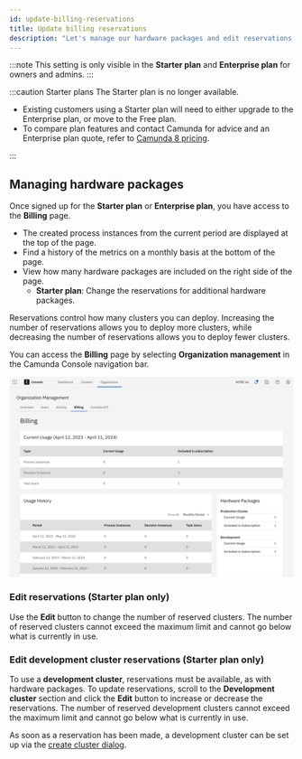 ```yaml
---
id: update-billing-reservations
title: Update billing reservations
description: "Let's manage our hardware packages and edit reservations."
---
```


:::note
This setting is only visible in the **Starter plan** and **Enterprise plan** for owners and admins.
:::

:::caution Starter plans
The Starter plan is no longer available.

- Existing customers using a Starter plan will need to either upgrade to the Enterprise plan, or move to the Free plan.
- To compare plan features and contact Camunda for advice and an Enterprise plan quote, refer to [Camunda 8 pricing](https://camunda.com/pricing/?utm_source=docs.camunda.io&utm_medium=referral).

:::

## Managing hardware packages

Once signed up for the **Starter plan** or **Enterprise plan**, you have access to the **Billing** page.

- The created process instances from the current period are displayed at the top of the page.
- Find a history of the metrics on a monthly basis at the bottom of the page.
- View how many hardware packages are included on the right side of the page.
  - **Starter plan**: Change the reservations for additional hardware packages.

Reservations control how many clusters you can deploy. Increasing the number of reservations allows you to deploy more clusters, while decreasing the number of reservations allows you to deploy fewer clusters.

You can access the **Billing** page by selecting **Organization management** in the Camunda Console navigation bar.

![billing-overview](./img/billing-overview.png)

### Edit reservations (Starter plan only)

Use the **Edit** button to change the number of reserved clusters. The number of reserved clusters cannot exceed the maximum limit and cannot go below what is currently in use.

### Edit development cluster reservations (Starter plan only)

To use a **development cluster**, reservations must be available, as with hardware packages. To update reservations, scroll to the **Development cluster** section and click the **Edit** button to increase or decrease the reservations. The number of reserved development clusters cannot exceed the maximum limit and cannot go below what is currently in use.

As soon as a reservation has been made, a development cluster can be set up via the [create cluster dialog](../manage-clusters/create-cluster-include.md).
